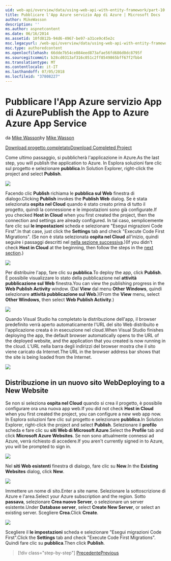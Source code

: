 ```yaml
---
uid: web-api/overview/data/using-web-api-with-entity-framework/part-10
title: Pubblicare l'App Azure servizio App di Azure | Microsoft Docs
author: MikeWasson
description: ''
ms.author: aspnetcontent
ms.date: 06/16/2014
ms.assetid: 10fd812b-94d6-4967-be97-a31ce9c45e2c
msc.legacyurl: /web-api/overview/data/using-web-api-with-entity-framework/part-10
msc.type: authoredcontent
ms.openlocfilehash: 66dde7b54ce084eed873afae56fd686d0dc8795f
ms.sourcegitcommit: b28cd0313af316c051c2ff8549865bff67f2fbb4
ms.translationtype: MT
ms.contentlocale: it-IT
ms.lasthandoff: 07/05/2018
ms.locfileid: "37808227"
---
```

<a name="publish-the-app-to-azure-azure-app-service"></a><span data-ttu-id="a80b4-102">Pubblicare l'App Azure servizio App di Azure</span><span class="sxs-lookup"><span data-stu-id="a80b4-102">Publish the App to Azure Azure App Service</span></span>
====================
<span data-ttu-id="a80b4-103">da [Mike Wasson](https://github.com/MikeWasson)</span><span class="sxs-lookup"><span data-stu-id="a80b4-103">by [Mike Wasson](https://github.com/MikeWasson)</span></span>

[<span data-ttu-id="a80b4-104">Download progetto completato</span><span class="sxs-lookup"><span data-stu-id="a80b4-104">Download Completed Project</span></span>](https://github.com/MikeWasson/BookService)

<span data-ttu-id="a80b4-105">Come ultimo passaggio, si pubblicherà l'applicazione in Azure.</span><span class="sxs-lookup"><span data-stu-id="a80b4-105">As the last step, you will publish the application to Azure.</span></span> <span data-ttu-id="a80b4-106">In Esplora soluzioni fare clic sul progetto e selezionare **pubblica**.</span><span class="sxs-lookup"><span data-stu-id="a80b4-106">In Solution Explorer, right-click the project and select **Publish**.</span></span>

![](part-10/_static/image1.png)

<span data-ttu-id="a80b4-107">Facendo clic **Publish** richiama le **pubblica sul Web** finestra di dialogo.</span><span class="sxs-lookup"><span data-stu-id="a80b4-107">Clicking **Publish** invokes the **Publish Web** dialog.</span></span> <span data-ttu-id="a80b4-108">Se è stata selezionata **ospita nel Cloud** quando è stato creato prima di tutto il progetto, quindi la connessione e le impostazioni sono già configurate.</span><span class="sxs-lookup"><span data-stu-id="a80b4-108">If you checked **Host in Cloud** when you first created the project, then the connection and settings are already configured.</span></span> <span data-ttu-id="a80b4-109">In tal caso, semplicemente fare clic sui **le impostazioni** scheda e selezionare &quot;Esegui migrazioni Code First&quot;.</span><span class="sxs-lookup"><span data-stu-id="a80b4-109">In that case, just click the **Settings** tab and check &quot;Execute Code First Migrations&quot;.</span></span> <span data-ttu-id="a80b4-110">(Se non è stata selezionata **ospita nel Cloud** all'inizio, quindi seguire i passaggi descritti nel [nella sezione successiva](#new-website).)</span><span class="sxs-lookup"><span data-stu-id="a80b4-110">(If you didn't check **Host in Cloud** at the beginning, then follow the steps in the [next section](#new-website).)</span></span>

[![](part-10/_static/image3.png)](part-10/_static/image2.png)

<span data-ttu-id="a80b4-111">Per distribuire l'app, fare clic su **pubblica**.</span><span class="sxs-lookup"><span data-stu-id="a80b4-111">To deploy the app, click **Publish**.</span></span> <span data-ttu-id="a80b4-112">È possibile visualizzare lo stato della pubblicazione nel **attività pubblicazione sul Web** finestra.</span><span class="sxs-lookup"><span data-stu-id="a80b4-112">You can view the publishing progress in the **Web Publish Activity** window.</span></span> <span data-ttu-id="a80b4-113">(Dal **View** dal menu **Other Windows**, quindi selezionare **attività pubblicazione sul Web**.)</span><span class="sxs-lookup"><span data-stu-id="a80b4-113">(From the **View** menu, select **Other Windows**, then select **Web Publish Activity**.)</span></span>

![](part-10/_static/image4.png)

<span data-ttu-id="a80b4-114">Quando Visual Studio ha completato la distribuzione dell'app, il browser predefinito verrà aperto automaticamente l'URL del sito Web distribuito e l'applicazione creata è in esecuzione nel cloud.</span><span class="sxs-lookup"><span data-stu-id="a80b4-114">When Visual Studio finishes deploying the app, the default browser automatically opens to the URL of the deployed website, and the application that you created is now running in the cloud.</span></span> <span data-ttu-id="a80b4-115">L'URL nella barra degli indirizzi del browser mostra che il sito viene caricato da Internet.</span><span class="sxs-lookup"><span data-stu-id="a80b4-115">The URL in the browser address bar shows that the site is being loaded from the Internet.</span></span>

[![](part-10/_static/image6.png)](part-10/_static/image5.png)

<a id="new-website"></a>
## <a name="deploying-to-a-new-website"></a><span data-ttu-id="a80b4-116">Distribuzione in un nuovo sito Web</span><span class="sxs-lookup"><span data-stu-id="a80b4-116">Deploying to a New Website</span></span>

<span data-ttu-id="a80b4-117">Se non si seleziona **ospita nel Cloud** quando si crea il progetto, è possibile configurare ora una nuova app web.</span><span class="sxs-lookup"><span data-stu-id="a80b4-117">If you did not check **Host in Cloud** when you first created the project, you can configure a new web app now.</span></span> <span data-ttu-id="a80b4-118">In Esplora soluzioni fare clic sul progetto e selezionare **pubblica**.</span><span class="sxs-lookup"><span data-stu-id="a80b4-118">In Solution Explorer, right-click the project and select **Publish**.</span></span> <span data-ttu-id="a80b4-119">Selezionare il **profilo** scheda e fare clic su **siti Web di Microsoft Azure**.</span><span class="sxs-lookup"><span data-stu-id="a80b4-119">Select the **Profile** tab and click **Microsoft Azure Websites**.</span></span> <span data-ttu-id="a80b4-120">Se non sono attualmente connessi ad Azure, verrà richiesto di accedere.</span><span class="sxs-lookup"><span data-stu-id="a80b4-120">If you aren't currently signed in to Azure, you will be prompted to sign in.</span></span>

[![](part-10/_static/image8.png)](part-10/_static/image7.png)

<span data-ttu-id="a80b4-121">Nel **siti Web esistenti** finestra di dialogo, fare clic su **New**.</span><span class="sxs-lookup"><span data-stu-id="a80b4-121">In the **Existing Websites** dialog, click **New**.</span></span>

![](part-10/_static/image9.png)

<span data-ttu-id="a80b4-122">Immettere un nome di sito.</span><span class="sxs-lookup"><span data-stu-id="a80b4-122">Enter a site name.</span></span> <span data-ttu-id="a80b4-123">Selezionare la sottoscrizione di Azure e l'area.</span><span class="sxs-lookup"><span data-stu-id="a80b4-123">Select your Azure subscription and the region.</span></span> <span data-ttu-id="a80b4-124">Sotto **passava**, selezionare **Crea nuovo Server**, o selezionare un server esistente.</span><span class="sxs-lookup"><span data-stu-id="a80b4-124">Under **Database server**, select **Create New Server**, or select an existing server.</span></span> <span data-ttu-id="a80b4-125">Scegliere **Crea**.</span><span class="sxs-lookup"><span data-stu-id="a80b4-125">Click **Create**.</span></span>

[![](part-10/_static/image11.png)](part-10/_static/image10.png)

<span data-ttu-id="a80b4-126">Scegliere il **le impostazioni** scheda e selezionare &quot;Esegui migrazioni Code First&quot;.</span><span class="sxs-lookup"><span data-stu-id="a80b4-126">Click the **Settings** tab and check &quot;Execute Code First Migrations&quot;.</span></span> <span data-ttu-id="a80b4-127">Quindi fare clic su **pubblica**.</span><span class="sxs-lookup"><span data-stu-id="a80b4-127">Then click **Publish**.</span></span>

> [!div class="step-by-step"]
> [<span data-ttu-id="a80b4-128">Precedente</span><span class="sxs-lookup"><span data-stu-id="a80b4-128">Previous</span></span>](part-9.md)
